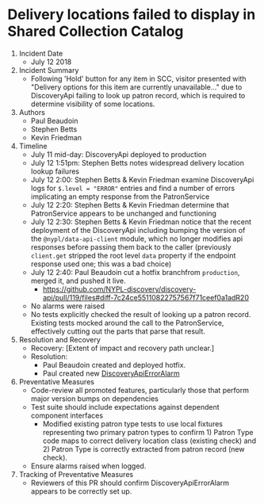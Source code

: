 # Delivery locations failed to display in Shared Collection Catalog

1. Incident Date
   - July 12 2018
2. Incident Summary
   - Following 'Hold' button for any item in SCC, visitor presented with "Delivery options for this item are currently unavailable..." due to DiscoveryApi failing to look up patron record, which is required to determine visibility of some locations.
3. Authors
   - Paul Beaudoin
   - Stephen Betts
   - Kevin Friedman 
4. Timeline
   - July 11 mid-day: DiscoveryApi deployed to production
   - July 12 1:51pm: Stephen Betts notes widespread delivery location lookup failures
   - July 12 2:00: Stephen Betts & Kevin Friedman examine DiscoveryApi logs for `$.level = "ERROR"` entries and find a number of errors implicating an empty response from the PatronService
   - July 12 2:20: Stephen Betts & Kevin Friedman determine that PatronService appears to be unchanged and functioning
   - July 12 2:30: Stephen Betts & Kevin Friedman notice that the recent deployment of the DiscoveryApi including bumping the version of the `@nypl/data-api-client` module, which no longer modifies api responses before passing them back to the caller (previously `client.get` stripped the root level `data` property if the endpoint response used one; this was a bad choice)
   - July 12 2:40: Paul Beaudoin cut a hotfix branchfrom `production`, merged it, and pushed it live.
     - https://github.com/NYPL-discovery/discovery-api/pull/119/files#diff-7c24ce55110822757567f71ceef0a1adR20
   - No alarms were raised
   - No tests explicitly checked the result of looking up a patron record. Existing tests mocked around the call to the PatronService, effectively cutting out the parts that parse that result.
6. Resolution and Recovery
   - Recovery: [Extent of impact and recovery path unclear.]
   - Resolution:
     - Paul Beaudoin created and deployed hotfix.
     - Paul created new [DiscoveryApiErrorAlarm](https://console.aws.amazon.com/cloudwatch/home?region=us-east-1#alarm:alarmFilter=inInsufficientData;name=DiscoveryApiErrorAlarm)
7. Preventative Measures
   - Code-review all promoted features, particularly those that perform major version bumps on dependencies
   - Test suite should include expectations against dependent component interfaces
     - Modified existing patron type tests to use local fixtures representing two primary patron types to confirm 1) Patron Type code maps to correct delivery location class (existing check) and 2) Patron Type is correctly extracted from patron record (new check).
   - Ensure alarms raised when logged.
8. Tracking of Preventative Measures
   - Reviewers of this PR should confirm DiscoveryApiErrorAlarm appears to be correctly set up.
